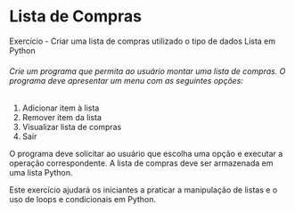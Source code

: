 # Lista de Compras
 Exercício - Criar uma lista de compras utilizado o tipo de dados Lista em Python

###### Crie um programa que permita ao usuário montar uma lista de compras. O programa deve apresentar um menu com as seguintes opções:

1. Adicionar item à lista
2. Remover item da lista
3. Visualizar lista de compras
4. Sair

O programa deve solicitar ao usuário que escolha uma opção e executar a operação correspondente. A lista de compras deve ser armazenada em uma lista Python.

Este exercício ajudará os iniciantes a praticar a manipulação de listas e o uso de loops e condicionais em Python.